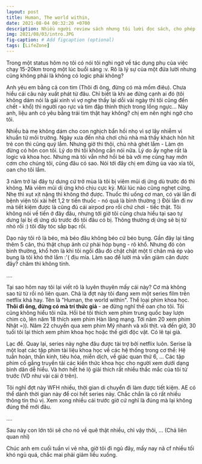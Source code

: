```yaml
---
layout: post
title: Human, The world within,
date: 2021-08-04 00:32:20 +0700
description: Nhiều người review sách nhưng tôi lười đọc sách, cho phép tôi review phim anh em ạ,
img: 2021/08/03/intro.JPG
fig-caption: # Add figcaption (optional)
tags: [LifeZone]
---
```


Trong một status hôm nọ tôi có nói tôi nghi ngờ về tác dụng phụ của việc chạy 15-20km trong một lúc buổi sáng :v. Rõ là lý sự của một đứa lười nhưng cũng không phải là không có logic phải không?

Anh yêu em bằng cả con tim (Thôi đi ông, đừng có mà mồm điêu). Chưa hiểu cái câu này xuất phát từ đâu. Chỉ biết là khi ae đứng cạnh ai đó (tôi không dám nói là gái xinh vì vợ nghe thấy lại dỗi vài ngày thì tôi cũng đến chết - khổ) thì người rạo rực và tim đập thình thịch trong lồng ngực... Này anh, liệu anh có yêu bằng trái tim thật hay không? chị em nên nghi ngờ cho tôi.

Nhiều bà mẹ không dám cho con nghịch bẩn hồi nhọ vì sợ lây nhiễm vi khuẩn từ môi trường. Ngày xưa đến nhà chơi chủ nhà mà thấy khách hôn hít trẻ con thì cũng quý lắm. Nhưng giờ thì thôi, chủ nhà ghét lắm - Làm ơn đừng có hôn con tôi. Lý do thì tôi không cần nói nữa. Lý do ấy nghe rất là logic và khoa học. Nhưng mà tôi vẫn nhớ hồi bé bà với mẹ cũng hay mớn cơm cho chúng tôi, cũng đâu có sao. Nói tới đây chị em đừng ùa vào xỉa tôi, oan cho tôi lắm.

3 năm trở lại đây tự dưng cứ trở mùa là tôi bị viêm mũi dị ứng dù trước đó thì không. Mà viêm mũi dị ứng khó chịu cực kỳ. Mũi lúc nào cũng nghẹt cứng. Nhẹ thì xụt xịt nặng thì không thở được. Thuốc thì uống cơ man, có vài lần đi bệnh viện tôi xài hết 1,2 tr tiền thuốc - nó quá là bình thường :) Đôi lần đi nv mà tiết kiệm được là cũng đủ cái airpod pro rồi chứ chơi - tiếc thật. Tôi không nói về tiền ở đây đâu, nhưng tới giờ tôi cũng chưa hiểu tại sao tự dưng lại bị dị ứng dù trước đó tôi đâu có bị. Thông thường dị ứng sẽ bị từ nhỏ rồi :) tôi đây tóc sắp bạc rồi.

Dạo này tôi rõ là béo, mà béo đâu không béo cứ béo bụng. Gần đây lại tăng thêm 5 cân, thú thật chụp ảnh cứ phải hóp bụng - rõ khổ. Nhưng đó còn bình thường, khổ hơn là khi tôi ngồi đâu đó chật chật một tí chân mà ép vào bụng là tôi khó thở lắm :'( địu mía. Làm sao để lười mà vẫn giảm cân được đây? chăm thì không tính.

....

Tại sao hôm nay tôi lại viết rõ là luyên thuyên mấy cái này? Cơ mà không sao từ từ rồi nó liên quan. Chả là đợt này tôi đang xem một series film trên netflix khá hay. Tên là "Human, the world within". Thể loại phim khoa học. **Thôi đi ông, đừng có mà trí thức giả** - ae đừng nghĩ thế oan cho tôi. Tôi cũng không hiểu tôi nữa. Hồi bé tôi thích xem phim trung quốc bay lượn chim cò, lên năm 18 thích xem phim Hàn lãng mạng. Tới năm 20 xem phim Nhật =)). Năm 22 chuyển qua xem phim Mỹ nhanh và xôi thịt. và đến giờ, 30 tuổi tôi lại thích xem phim khoa học hoặc thế giới độc vật. Có lẽ tại già.

Lạc đề. Quay lại, series này nghe đâu được tài trợ bởi netflix luôn. Serise là một loạt các tập phim tài liệu khoa học về các hệ thống trong cơ thể: Hệ tuần hoàn, thần kinh, tiêu hóa, miễn dịch, về giác quan thứ 6, ... Các tập phim cố gắng truyền tải các kiến thức khoa học cho người xem dưới dạng bình dân dễ hiểu. Và hơn hết hé lộ giải thích rất nhiều thắc mắc của tôi từ trước (VD như vài cái ở trên).

Tôi nghĩ đợt này WFH nhiều, thời gian di chuyển đi làm được tiết kiệm. AE có thể dành thời gian này để coi hết series này. Chắc chắn là có rất nhiều thông tin thú vị. Xem xong nhiều cái trước giờ cứ nghĩ là đúng mà lại không đúng thế mới đâu.

....

Sau này con lớn tôi sẽ cho nó về quê thật nhiều, chỉ vậy thôi, ... (Chả liên quan nhỉ)

Chúc anh em cuối tuần vi vẻ nha, giờ tôi đi ngủ đây, mấy nay nã cf nhiều tối khó ngủ quá, chắc mai phải giảm liều xuống.





















